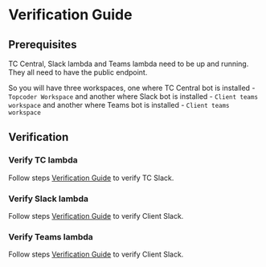 # Verification Guide

## Prerequisites

TC Central, Slack lambda and Teams lambda need to be up and running. They all need to have the public endpoint.

So you will have three workspaces,
one where TC Central bot is installed - `Topcoder Workspace`
and another where Slack bot is installed - `Client teams workspace`
and another where Teams bot is installed - `Client teams workspace`

## Verification
### Verify TC lambda

Follow steps [Verification Guide](./tc-slack/VerificationGuide.md) to verify TC Slack.
### Verify Slack lambda

Follow steps [Verification Guide](./client-slack/VerificationGuide.md) to verify Client Slack.
### Verify Teams lambda

Follow steps [Verification Guide](./client-teams/VerificationGuide.md) to verify Client Slack.
